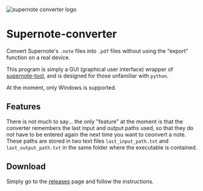 ![supernote converter logo](https://i.ibb.co/CQ0C9fd/icon.png)
# Supernote-converter 
Convert Supernote's `.note` files into `.pdf` files without using the "export" function on a real device.

This program is simply a GUI (graphical user interface) wrapper of [supernote-tool](https://github.com/jya-dev/supernote-tool), and is designed for those unfamiliar with `python`.

At the moment, only Windows is supported.

## Features
There is not much to say... the only "feature" at the moment is that the converter remembers the last input and output paths used, so that they do not have to be entered again the next time you want to ceonvert a note. These paths are stored in two text files `last_input_path.txt` and `last_output_path.txt` in the same folder where the executable is contained.

## Download
Simply go to the [releases](https://github.com/francescoboc/supernote-converter/releases) page and follow the instructions.
